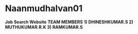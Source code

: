 # Naanmudhalvan01
**Job Search Website**
**TEAM MEMBERS**
**1) DHINESHKUMAR.S
2) MUTHUKUMAR.R.K
3) RAMKUMAR.S**
